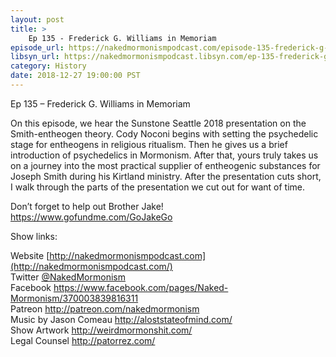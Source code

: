 ```yaml
---
layout: post
title: >
    Ep 135 - Frederick G. Williams in Memoriam
episode_url: https://nakedmormonismpodcast.com/episode-135-frederick-g-williams-memoriam/
libsyn_url: https://nakedmormonismpodcast.libsyn.com/ep-135-frederick-g-williams-in-memoriam
category: History
date: 2018-12-27 19:00:00 PST
---
```


Ep 135 – Frederick G. Williams in Memoriam

On this episode, we hear the Sunstone Seattle 2018 presentation on the
Smith-entheogen theory. Cody Noconi begins with setting the psychedelic
stage for entheogens in religious ritualism. Then he gives us a brief
introduction of psychedelics in Mormonism. After that, yours truly takes
us on a journey into the most practical supplier of entheogenic
substances for Joseph Smith during his Kirtland ministry. After the
presentation cuts short, I walk through the parts of the presentation we
cut out for want of time.

Don’t forget to help out Brother Jake\!  
<https://www.gofundme.com/GoJakeGo>

Show links:

Website [http://nakedmormonismpodcast.com](http://nakedmormonismpodcast.com/)  
Twitter [@NakedMormonism](https://twitter.com/NakedMormonism)  
Facebook <https://www.facebook.com/pages/Naked-Mormonism/370003839816311>  
Patreon <http://patreon.com/nakedmormonism>  
Music by Jason Comeau <http://aloststateofmind.com/>  
Show Artwork <http://weirdmormonshit.com/>  
Legal Counsel <http://patorrez.com/>
